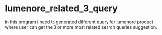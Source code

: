 # lumenore_related_3_query
in this program i need to generated different query for lumenore product where user can get the 3 or more most related search queries suggestion.
